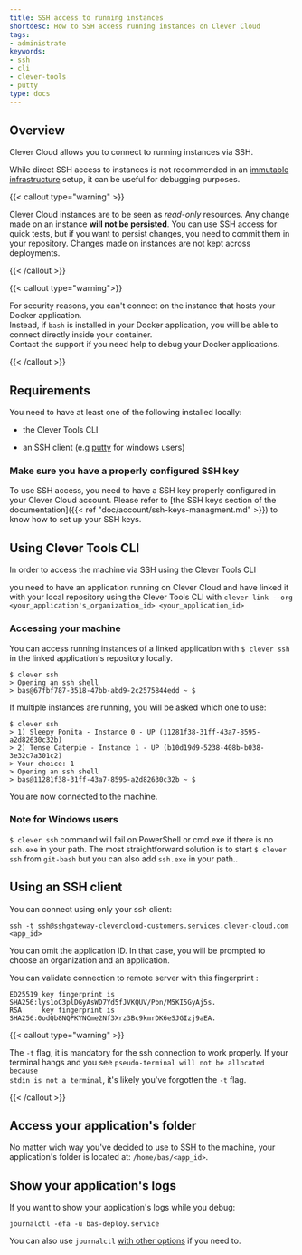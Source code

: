 ```yaml
---
title: SSH access to running instances
shortdesc: How to SSH access running instances on Clever Cloud
tags:
- administrate
keywords:
- ssh
- cli
- clever-tools
- putty
type: docs
---
```


## Overview

Clever Cloud allows you to connect to running instances via SSH.

While direct SSH access to instances is not recommended in an [immutable infrastructure](https://boxfuse.com/blog/no-ssh.html) setup, it can be useful for debugging purposes.

{{< callout type="warning" >}}
    <p>
    Clever Cloud instances are to be seen as <i>read-only</i> resources. Any change made on an instance <b>will not be persisted</b>. You can use SSH access for quick tests, but if you want to persist changes, you need to commit them in your repository. Changes made on instances are not kept across deployments.
    </p>
{{< /callout >}}

{{< callout type="warning">}}
    <p>
    For security reasons, you can't connect on the instance that hosts your Docker application.<br/>
    Instead, if `bash` is installed in your Docker application, you will be able to connect directly inside your container.<br/>
    Contact the support if you need help to debug your Docker applications.
    </p>
{{< /callout >}}


## Requirements

You need to have at least one of the following installed locally:
* the Clever Tools CLI

[//]: # (ref "doc/getting-started/clever-tools-intro.md)

* an SSH client (e.g [putty](https://putty.org/) for windows users)

### Make sure you have a properly configured SSH key

To use SSH access, you need to have a SSH key properly configured in your Clever Cloud account. Please refer to [the SSH keys section of the documentation]({{< ref "doc/account/ssh-keys-managment.md" >}}) to know how to set up your SSH keys.

## Using Clever Tools CLI

In order to access the machine via SSH using the Clever Tools CLI

[//]: # (ref "doc/getting-started/clever-tools-intro.md)

you need to have an application running on Clever Cloud and have linked it with your local repository using the Clever Tools CLI with `clever link --org <your_application's_organization_id> <your_application_id>`

### Accessing your machine

You can access running instances of a linked application with `$ clever ssh` in the linked application's repository locally.

    $ clever ssh
    > Opening an ssh shell
    > bas@67fbf787-3518-47bb-abd9-2c2575844edd ~ $

If multiple instances are running, you will be asked which one to use:

    $ clever ssh
    > 1) Sleepy Ponita - Instance 0 - UP (11281f38-31ff-43a7-8595-a2d82630c32b)
    > 2) Tense Caterpie - Instance 1 - UP (b10d19d9-5238-408b-b038-3e32c7a301c2)
    > Your choice: 1
    > Opening an ssh shell
    > bas@11281f38-31ff-43a7-8595-a2d82630c32b ~ $
    
You are now connected to the machine.

### Note for Windows users
`$ clever ssh` command will fail on PowerShell or cmd.exe if there is no `ssh.exe` in your path. 
The most straightforward solution is to start `$ clever ssh` from `git-bash` but you can also add `ssh.exe` in your path..

## Using an SSH client

You can connect using only your ssh client:

    ssh -t ssh@sshgateway-clevercloud-customers.services.clever-cloud.com <app_id>

You can omit the application ID. In that case, you will be prompted to choose an organization and an application.

You can validate connection to remote server with this fingerprint :

    ED25519 key fingerprint is SHA256:lys1oC3plDGyAsWD7Yd5fJVKQUV/Pbn/M5KI5GyAj5s.
    RSA     key fingerprint is SHA256:0odQb8NQPKYNCme2Nf3Xrz3Bc9kmrDK6eSJGIzj9aEA.

{{< callout type="warning" >}}
    <p>
        The <code>-t</code> flag, it is mandatory for the ssh connection to work properly.
        If your terminal hangs and you see <code>pseudo-terminal will not be allocated because stdin is not a terminal</code>, it's likely you've forgotten the <code>-t</code> flag.
    </p>
{{< /callout >}}


## Access your application's folder

No matter wich way you've decided to use to SSH to the machine, your application's folder is located at: `/home/bas/<app_id>`.

## Show your application's logs

If you want to show your application's logs while you debug:

    journalctl -efa -u bas-deploy.service

You can also use `journalctl` [with other options](https://www.commandlinux.com/man-page/man1/journalctl.1.html) if you need to.
